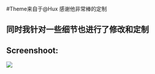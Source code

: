 #Theme来自于@Hux 感谢他非常棒的定制

## 同时我针对一些细节也进行了修改和定制
## Screenshoot:

![](http://9dic.com/screenshoot.png)




